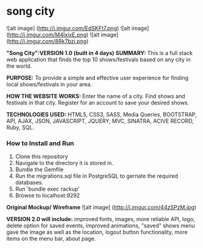# song city

![alt image] (http://i.imgur.com/EdSKFt7.png)
![alt image] (http://i.imgur.com/M4IxixE.png)
![alt image] (http://i.imgur.com/8Rk7bzi.png)


**"Song City":VERSION 1.0 (built in 4 days)**
**SUMMARY:** This is a full stack web application that finds the top 10 shows/festivals based on any city in the world. 

**PURPOSE:** To provide a simple and effective user experience for finding local shows/festivals in your area.

**HOW THE WEBSITE WORKS:** Enter the name of a city. Find shows and festivals in that city. Register for an account to save your desired shows.

**TECHNOLOGIES USED:** HTML5, CSS3, SASS, Media Queries, BOOTSTRAP, API, AJAX, JSON, JAVASCRIPT, JQUERY, MVC, SINATRA, ACIVE RECORD, Ruby, SQL.
### How to Install and Run
1. Clone this repository
2. Navigate to the directory it is stored in.
3. Bundle the Gemfile 
4. Run the migrations.sql file in PostgreSQL to gernate the required databases.
5. Run 'bundle exec rackup'
6. Browse to localhost:9292

**Original Mockup/ Wireframe**
![alt image] (http://i.imgur.com/44zSPzM.jpg)

**VERSION 2.0 will include:** improved fonts, images, more reliable API, logo, delete option for saved events, improved animations, "saved" shows menu gave the image as well as the location, logout button functionality, more items on the menu bar, about page.
